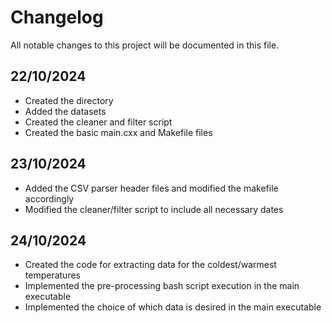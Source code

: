 # Changelog

All notable changes to this project will be documented in this file.

## 22/10/2024
- Created the directory
- Added the datasets
- Created the cleaner and filter script
- Created the basic main.cxx and Makefile files

## 23/10/2024
- Added the CSV parser header files and modified the makefile accordingly
- Modified the cleaner/filter script to include all necessary dates

## 24/10/2024
- Created the code for extracting data for the coldest/warmest temperatures
- Implemented the pre-processing bash script execution in the main executable
- Implemented the choice of which data is desired in the main executable

